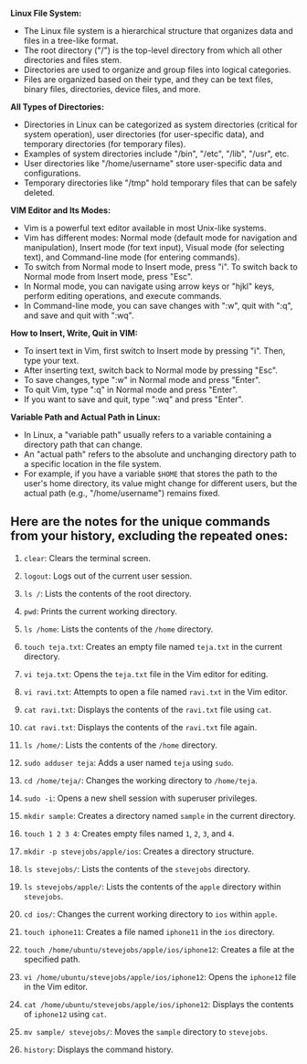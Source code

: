 
**Linux File System:**

- The Linux file system is a hierarchical structure that organizes data and files in a tree-like format.
- The root directory ("/") is the top-level directory from which all other directories and files stem.
- Directories are used to organize and group files into logical categories.
- Files are organized based on their type, and they can be text files, binary files, directories, device files, and more.

**All Types of Directories:**

- Directories in Linux can be categorized as system directories (critical for system operation), user directories (for user-specific data), and temporary directories (for temporary files).
- Examples of system directories include "/bin", "/etc", "/lib", "/usr", etc.
- User directories like "/home/username" store user-specific data and configurations.
- Temporary directories like "/tmp" hold temporary files that can be safely deleted.

**VIM Editor and Its Modes:**

- Vim is a powerful text editor available in most Unix-like systems.
- Vim has different modes: Normal mode (default mode for navigation and manipulation), Insert mode (for text input), Visual mode (for selecting text), and Command-line mode (for entering commands).
- To switch from Normal mode to Insert mode, press "i". To switch back to Normal mode from Insert mode, press "Esc".
- In Normal mode, you can navigate using arrow keys or "hjkl" keys, perform editing operations, and execute commands.
- In Command-line mode, you can save changes with ":w", quit with ":q", and save and quit with ":wq".

**How to Insert, Write, Quit in VIM:**

- To insert text in Vim, first switch to Insert mode by pressing "i". Then, type your text.
- After inserting text, switch back to Normal mode by pressing "Esc".
- To save changes, type ":w" in Normal mode and press "Enter".
- To quit Vim, type ":q" in Normal mode and press "Enter".
- If you want to save and quit, type ":wq" and press "Enter".

**Variable Path and Actual Path in Linux:**

- In Linux, a "variable path" usually refers to a variable containing a directory path that can change.
- An "actual path" refers to the absolute and unchanging directory path to a specific location in the file system.
- For example, if you have a variable `$HOME` that stores the path to the user's home directory, its value might change for different users, but the actual path (e.g., "/home/username") remains fixed.

## Here are the notes for the unique commands from your history, excluding the repeated ones:

1. `clear`: Clears the terminal screen.

2. `logout`: Logs out of the current user session.

3. `ls /`: Lists the contents of the root directory.

4. `pwd`: Prints the current working directory.

6. `ls /home`: Lists the contents of the `/home` directory.

8. `touch teja.txt`: Creates an empty file named `teja.txt` in the current directory.

10. `vi teja.txt`: Opens the `teja.txt` file in the Vim editor for editing.

11. `vi ravi.txt`: Attempts to open a file named `ravi.txt` in the Vim editor.

12. `cat ravi.txt`: Displays the contents of the `ravi.txt` file using `cat`.

14. `cat ravi.txt`: Displays the contents of the `ravi.txt` file again.

21. `ls /home/`: Lists the contents of the `/home` directory.

22. `sudo adduser teja`: Adds a user named `teja` using `sudo`.

25. `cd /home/teja/`: Changes the working directory to `/home/teja`.

27. `sudo -i`: Opens a new shell session with superuser privileges.

28. `mkdir sample`: Creates a directory named `sample` in the current directory.

29. `touch 1 2 3 4`: Creates empty files named `1`, `2`, `3`, and `4`.

31. `mkdir -p stevejobs/apple/ios`: Creates a directory structure.

33. `ls stevejobs/`: Lists the contents of the `stevejobs` directory.

34. `ls stevejobs/apple/`: Lists the contents of the `apple` directory within `stevejobs`.

37. `cd ios/`: Changes the current working directory to `ios` within `apple`.

38. `touch iphone11`: Creates a file named `iphone11` in the `ios` directory.

42. `touch /home/ubuntu/stevejobs/apple/ios/iphone12`: Creates a file at the specified path.

44. `vi /home/ubuntu/stevejobs/apple/ios/iphone12`: Opens the `iphone12` file in the Vim editor.

45. `cat /home/ubuntu/stevejobs/apple/ios/iphone12`: Displays the contents of `iphone12` using `cat`.

46. `mv sample/ stevejobs/`: Moves the `sample` directory to `stevejobs`.

49. `history`: Displays the command history.

